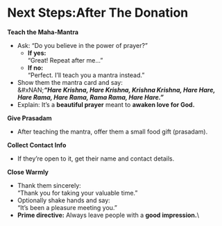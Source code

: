 # Next Steps:After The Donation

**Teach the Maha-Mantra**

* Ask: “Do you believe in the power of prayer?”
  * **If yes:**\
    “Great! Repeat after me…”
  * **If no:**\
    “Perfect. I’ll teach you a mantra instead.”
* Show them the mantra card and say:\
  &#xNAN;_**“Hare Krishna, Hare Krishna, Krishna Krishna, Hare Hare,**_\
  _**Hare Rama, Hare Rama, Rama Rama, Hare Hare.”**_
* Explain: It’s a **beautiful prayer** meant to **awaken love for God.**

**Give Prasadam**

* After teaching the mantra, offer them a small food gift (prasadam).

**Collect Contact Info**

* If they’re open to it, get their name and contact details.

**Close Warmly**

* Thank them sincerely:\
  “Thank you for taking your valuable time.”
* Optionally shake hands and say:\
  “It’s been a pleasure meeting you.”
* **Prime directive:** Always leave people with a **good impression.**\


<figure><img src="https://lh7-rt.googleusercontent.com/slidesz/AGV_vUfy5kcxfBhOJU7HKFeRdA1fMgEACEuOFHILSoGTzf2hepcJWspuHfP6OYkJ9bROQEpplJjqk-IfQmTtirbO0R3VIYDb52aGegG313LiVwsSi893JYfmTIFLZVOPomgRLi3HsTRlunVWPG0NAAFLbZE=s2048?key=xZZvezikequE9znMIcroLZNu" alt=""><figcaption></figcaption></figure>

<figure><img src="https://lh7-rt.googleusercontent.com/slidesz/AGV_vUeZG646kmWVgLPVa3uy4fSARP0ofkBbnVRE8oP5yc7UAmIA14mPdlnNz80eETWHOc-gTp-ZBjcHrBGymg66a_y4EvwAAUdSFAab62V6GtMGI2fktQxuJNcwH7tIVyuz7fwetL38Y7uOaKxok4cpYWo=s2048?key=xZZvezikequE9znMIcroLZNu" alt=""><figcaption></figcaption></figure>
